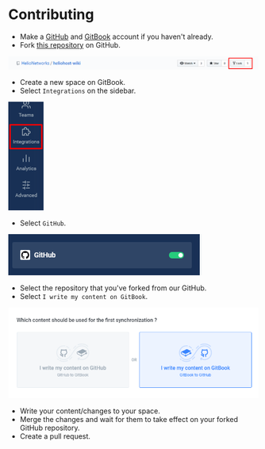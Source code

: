 # Contributing

* Make a [GitHub](https://github.com/join) and [GitBook](https://app.gitbook.com/join) account if you haven't already.
* Fork [this repository](https://github.com/HelioNetworks/heliohost-wiki) on GitHub.

![](../.gitbook/assets/fork_gitbook.png)

* Create a new space on GitBook.
* Select `Integrations` on the sidebar.

![](../.gitbook/assets/gitbook_integrations.png)

*  Select `GitHub`.

![](../.gitbook/assets/gitbook_github.png)

* Select the repository that you've forked from our GitHub.
* Select `I write my content on GitBook`.

![](../.gitbook/assets/content_on_gitbook.png)

* Write your content/changes to your space.
* Merge the changes and wait for them to take effect on your forked GitHub repository.
* Create a pull request.

